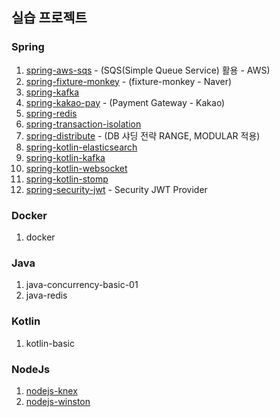 ## 실습 프로젝트 

### Spring
1. [spring-aws-sqs](https://github.com/snowlight-aemt/basic-project-colletion/tree/master/spring-aws-sqs) - (SQS(Simple Queue Service) 활용 - AWS)
2. [spring-fixture-monkey](https://github.com/snowlight-aemt/basic-project-colletion/tree/master/spring-fixture-monkey) - (fixture-monkey - Naver)
3. [spring-kafka](https://github.com/snowlight-aemt/basic-project-colletion/tree/master/spring-kafka)
4. [spring-kakao-pay](https://github.com/snowlight-aemt/basic-project-colletion/tree/master/spring-kakao-pay-api) - (Payment Gateway - Kakao)
5. [spring-redis](https://github.com/snowlight-aemt/basic-project-colletion/tree/master/spring-redis)
6. [spring-transaction-isolation](https://github.com/snowlight-aemt/basic-project-colletion/tree/master/spring-transaction-isoration-01)
8. [spring-distribute](https://github.com/snowlight-aemt/basic-project-colletion/tree/master/spring-distribute) - (DB 샤딩 전략 RANGE, MODULAR 적용)
9. [spring-kotlin-elasticsearch](https://github.com/snowlight-aemt/basic-project-colletion/tree/master/spring-kotlin-elasticsearch)
10. [spring-kotlin-kafka](https://github.com/snowlight-aemt/basic-project-colletion/tree/master/spring-kotlin-kafka)
11. [spring-kotlin-websocket](https://github.com/snowlight-aemt/basic-project-colletion/tree/master/spring-kotlin-websocket)
12. [spring-kotlin-stomp](https://github.com/snowlight-aemt/basic-project-colletion/tree/master/spring-kotlin-stomp)
13. [spring-security-jwt](https://github.com/snowlight-aemt/basic-project-colletion/tree/master/spring-security-jwt) - Security JWT Provider

### Docker
1. docker

### Java
1. java-concurrency-basic-01
2. java-redis

### Kotlin
1. kotlin-basic

### NodeJs
1. [nodejs-knex](https://github.com/snowlight-aemt/basic-project-colletion/tree/master/nodejs-knex)
2. [nodejs-winston](https://github.com/snowlight-aemt/basic-project-colletion/tree/master/nodejs-winston)
